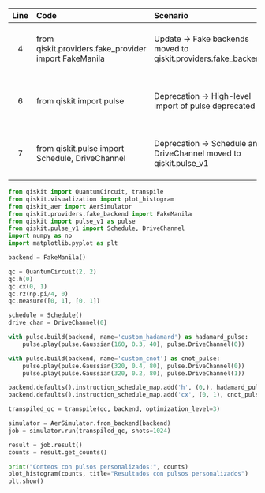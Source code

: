 | Line | Code | Scenario | Reference | Artifact | Refactoring |
| :--: | :--- | :------- | :-------: | :------- | :---------- |
| 4 | from qiskit.providers.fake_provider import FakeManila | Update -> Fake backends moved to qiskit.providers.fake_backend | qrn_tax_ddbb--53248bfa-121c-4d1f-a9c4-06d41ce2be93 | qiskit.providers.fake_provider | from qiskit.providers.fake_backend import FakeManila |
| 6 | from qiskit import pulse | Deprecation -> High-level import of pulse deprecated | qrn_tax_ddbb--64c46e59-d84e-42da-ad24-2527d7ec1b85 | qiskit.pulse | from qiskit import pulse_v1 as pulse |
| 7 | from qiskit.pulse import Schedule, DriveChannel | Deprecation -> Schedule and DriveChannel moved to qiskit.pulse_v1 | qrn_tax_ddbb--64c46e59-d84e-42da-ad24-2527d7ec1b85 | qiskit.pulse | from qiskit.pulse_v1 import Schedule, DriveChannel |

```python
from qiskit import QuantumCircuit, transpile
from qiskit.visualization import plot_histogram
from qiskit_aer import AerSimulator
from qiskit.providers.fake_backend import FakeManila
from qiskit import pulse_v1 as pulse
from qiskit.pulse_v1 import Schedule, DriveChannel
import numpy as np
import matplotlib.pyplot as plt

backend = FakeManila()

qc = QuantumCircuit(2, 2)
qc.h(0)
qc.cx(0, 1)
qc.rz(np.pi/4, 0)
qc.measure([0, 1], [0, 1])

schedule = Schedule()
drive_chan = DriveChannel(0)

with pulse.build(backend, name='custom_hadamard') as hadamard_pulse:
    pulse.play(pulse.Gaussian(160, 0.3, 40), pulse.DriveChannel(0))

with pulse.build(backend, name='custom_cnot') as cnot_pulse:
    pulse.play(pulse.Gaussian(320, 0.4, 80), pulse.DriveChannel(0))
    pulse.play(pulse.Gaussian(320, 0.2, 80), pulse.DriveChannel(1))

backend.defaults().instruction_schedule_map.add('h', (0,), hadamard_pulse)
backend.defaults().instruction_schedule_map.add('cx', (0, 1), cnot_pulse)

transpiled_qc = transpile(qc, backend, optimization_level=3)

simulator = AerSimulator.from_backend(backend)
job = simulator.run(transpiled_qc, shots=1024)

result = job.result()
counts = result.get_counts()

print("Conteos con pulsos personalizados:", counts)
plot_histogram(counts, title="Resultados con pulsos personalizados")
plt.show()
```